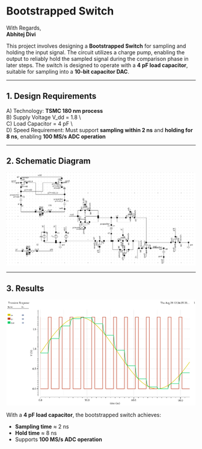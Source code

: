 # Bootstrapped Switch  

With Regards,  
**Abhitej Divi**

This project involves designing a **Bootstrapped Switch** for sampling and holding the input signal. The circuit utilizes a charge pump, enabling the output to reliably hold the sampled signal during the comparison phase in later steps. The switch is designed to operate with a **4 pF load capacitor**, suitable for sampling into a **10-bit capacitor DAC**.   

---

## 1. Design Requirements  

A) Technology: **TSMC 180 nm process**  
B) Supply Voltage V_dd = 1.8 \   
C) Load Capacitor = 4 pF \  
D) Speed Requirement: Must support **sampling within 2 ns** and **holding for 8 ns**, enabling **100 MS/s ADC operation**  

---

## 2. Schematic Diagram  

![Bootstrapped Switch Schematic](https://github.com/abhitejdivi5/Analog-Blocks/blob/6bf6383a2450f60f96de05ba46ef886a41f6ee8e/boot.png)

---

## 3. Results  

![Bootstrapped Switch Results](https://github.com/abhitejdivi5/Analog-Blocks/blob/6bf6383a2450f60f96de05ba46ef886a41f6ee8e/boot_2.png)  

With a **4 pF load capacitor**, the bootstrapped switch achieves:  
- **Sampling time** ≈ 2 ns  
- **Hold time** ≈ 8 ns  
- Supports **100 MS/s ADC operation**  
